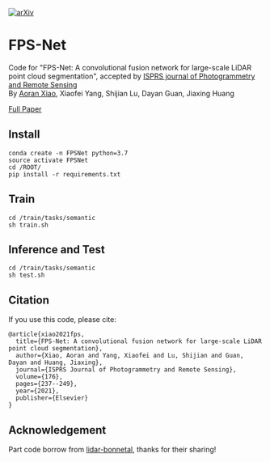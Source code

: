 [![arXiv](https://img.shields.io/badge/arXiv-2103.00738-b31b1b.svg)](https://arxiv.org/abs/2103.00738)
# FPS-Net
Code for "FPS-Net: A convolutional fusion network for large-scale LiDAR point cloud segmentation", accepted by [ISPRS journal of Photogrammetry and Remote Sensing](https://www.sciencedirect.com/science/article/abs/pii/S092427162100112X)  
By [Aoran Xiao](https://scholar.google.com/citations?user=yGKsEpAAAAAJ&hl=zh-EN), Xiaofei Yang, Shijian Lu, Dayan Guan, Jiaxing Huang  

[Full Paper](https://arxiv.org/pdf/2103.00738.pdf)

## Install
```
conda create -n FPSNet python=3.7
source activate FPSNet
cd /ROOT/
pip install -r requirements.txt
```

## Train
```
cd /train/tasks/semantic
sh train.sh
```

## Inference and Test
```
cd /train/tasks/semantic
sh test.sh
```

## Citation
If you use this code, please cite:
```
@article{xiao2021fps,
  title={FPS-Net: A convolutional fusion network for large-scale LiDAR point cloud segmentation},
  author={Xiao, Aoran and Yang, Xiaofei and Lu, Shijian and Guan, Dayan and Huang, Jiaxing},
  journal={ISPRS Journal of Photogrammetry and Remote Sensing},
  volume={176},
  pages={237--249},
  year={2021},
  publisher={Elsevier}
}
```
## Acknowledgement
Part code borrow from [lidar-bonnetal](https://github.com/PRBonn/lidar-bonnetal), thanks for their sharing!
